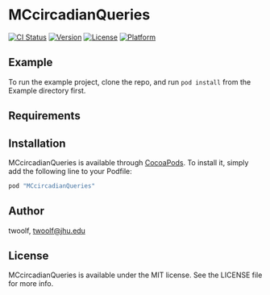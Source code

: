 # MCcircadianQueries

[![CI Status](http://img.shields.io/travis/twoolf/MCcircadianQueries.svg?style=flat)](https://travis-ci.org/twoolf/MCcircadianQueries)
[![Version](https://img.shields.io/cocoapods/v/MCcircadianQueries.svg?style=flat)](http://cocoapods.org/pods/MCcircadianQueries)
[![License](https://img.shields.io/cocoapods/l/MCcircadianQueries.svg?style=flat)](http://cocoapods.org/pods/MCcircadianQueries)
[![Platform](https://img.shields.io/cocoapods/p/MCcircadianQueries.svg?style=flat)](http://cocoapods.org/pods/MCcircadianQueries)

## Example

To run the example project, clone the repo, and run `pod install` from the Example directory first.

## Requirements

## Installation

MCcircadianQueries is available through [CocoaPods](http://cocoapods.org). To install
it, simply add the following line to your Podfile:

```ruby
pod "MCcircadianQueries"
```

## Author

twoolf, twoolf@jhu.edu

## License

MCcircadianQueries is available under the MIT license. See the LICENSE file for more info.
